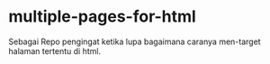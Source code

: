 # multiple-pages-for-html

Sebagai Repo pengingat ketika lupa bagaimana caranya men-target halaman tertentu di html. 
